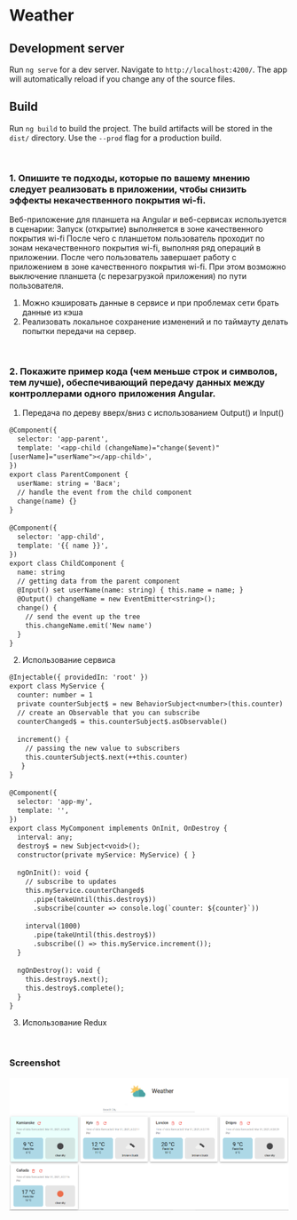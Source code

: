# Weather

## Development server

Run `ng serve` for a dev server. Navigate to `http://localhost:4200/`. The app will automatically reload if you change any of the source files.

## Build

Run `ng build` to build the project. The build artifacts will be stored in the `dist/` directory. Use the `--prod` flag for a production build.

<br />

### 1. Опишите те подходы, которые по вашему мнению следует реализовать в приложении, чтобы снизить эффекты некачественного покрытия wi-fi.
Веб-приложение для планшета на Angular  и веб-сервисах используется в сценарии:
Запуск (открытие) выполняется в зоне качественного покрытия wi-fi
После чего с планшетом пользователь проходит по зонам некачественного покрытия wi-fi, выполняя ряд операций в приложении.
После чего пользователь завершает работу с приложением в зоне качественного покрытия wi-fi.
При этом возможно выключение планшета (с перезагрузкой приложения) по пути пользователя.

1.	Можно кэшировать данные в сервисе и при проблемах сети брать данные из кэша
2.	Реализовать локальное сохранение изменений и по таймауту делать попытки передачи на сервер.

<br />

### 2. Покажите пример кода (чем меньше строк и символов, тем лучше), обеспечивающий передачу данных между контроллерами одного приложения Angular.

1.	Передача по дереву вверх/вниз с использованием Output() и Input() 
```
@Component({
  selector: 'app-parent',
  template: '<app-child (changeName)="change($event)" [userName]="userName"></app-child>',
})
export class ParentComponent {
  userName: string = 'Вася';
  // handle the event from the child component
  change(name) {}
}

@Component({
  selector: 'app-child',
  template: '{{ name }}',
})
export class ChildComponent {
  name: string
  // getting data from the parent component
  @Input() set userName(name: string) { this.name = name; }
  @Output() changeName = new EventEmitter<string>();
  change() {
    // send the event up the tree
    this.changeName.emit('New name')
  }
}
```
2. Использование сервиса

```
@Injectable({ providedIn: 'root' })
export class MyService {
  counter: number = 1
  private counterSubject$ = new BehaviorSubject<number>(this.counter)
  // create an Observable that you can subscribe
  counterChanged$ = this.counterSubject$.asObservable()
  
  increment() {
    // passing the new value to subscribers
    this.counterSubject$.next(++this.counter)
   }
}

@Component({
  selector: 'app-my',
  template: '',
})
export class MyComponent implements OnInit, OnDestroy {
  interval: any;
  destroy$ = new Subject<void>();
  constructor(private myService: MyService) { }

  ngOnInit(): void {
    // subscribe to updates
    this.myService.counterChanged$
      .pipe(takeUntil(this.destroy$))
      .subscribe(counter => console.log(`counter: ${counter}`))

    interval(1000)
      .pipe(takeUntil(this.destroy$))
      .subscribe(() => this.myService.increment());
  }

  ngOnDestroy(): void {
    this.destroy$.next();
    this.destroy$.complete();
  }
}
```
3. Использование Redux

<br />

### Screenshot
![Screenshot](/Screenshot.png)

